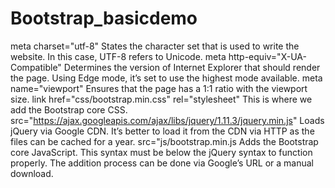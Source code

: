 # Bootstrap_basicdemo
meta charset="utf-8"
States the character set that is used to write the website. In this case, UTF-8 refers to Unicode.
meta http-equiv="X-UA-Compatible"
Determines the version of Internet Explorer that should render the page. Using Edge mode, it’s set to use the highest mode available.
meta name="viewport"
Ensures that the page has a 1:1 ratio with the viewport size.
link href="css/bootstrap.min.css" rel="stylesheet"
This is where we add the Bootstrap core CSS.
src="https://ajax.googleapis.com/ajax/libs/jquery/1.11.3/jquery.min.js"
Loads jQuery via Google CDN. It’s better to load it from the CDN via HTTP as the files can be cached for a year.
src="js/bootstrap.min.js
Adds the Bootstrap core JavaScript. This syntax must be below the jQuery syntax to function properly. The addition process can be done via Google’s URL or a manual download.
